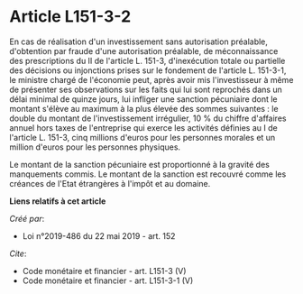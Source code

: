 # Article L151-3-2

En cas de réalisation d'un investissement sans autorisation préalable, d'obtention par fraude d'une autorisation préalable,
de méconnaissance des prescriptions du II de l'article L. 151-3, d'inexécution totale ou partielle des décisions ou
injonctions prises sur le fondement de l'article L. 151-3-1, le ministre chargé de l'économie peut, après avoir mis
l'investisseur à même de présenter ses observations sur les faits qui lui sont reprochés dans un délai minimal de quinze
jours, lui infliger une sanction pécuniaire dont le montant s'élève au maximum à la plus élevée des sommes suivantes : le
double du montant de l'investissement irrégulier, 10 % du chiffre d'affaires annuel hors taxes de l'entreprise qui exerce les
activités définies au I de l'article L. 151-3, cinq millions d'euros pour les personnes morales et un million d'euros pour
les personnes physiques. 

Le montant de la sanction pécuniaire est proportionné à la gravité des manquements commis. Le montant de la sanction est
recouvré comme les créances de l'Etat étrangères à l'impôt et au domaine.

**Liens relatifs à cet article**

_Créé par_:

  - Loi n°2019-486 du 22 mai 2019 - art. 152

_Cite_:

  - Code monétaire et financier - art. L151-3 (V)
  - Code monétaire et financier - art. L151-3-1 (V)
